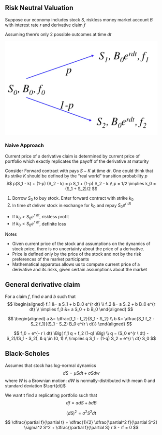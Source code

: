 ## Risk Neutral Valuation

Suppose our economy includes stock $S$, riskless money market account $B$ with interest rate $r$ and derivative claim $f$

Assuming there’s only 2 possible outcomes at time $dt$

![image-20240313102130100](./assets/image-20240313102130100.png)

### Naive Approach

Current price of a derivative claim is determined by current price of portfolio which exactly replicates the payoff of the derivative at maturity

Consider Forward contract with pays $S-K$ at time $dt$. One could think that its strike $K$ should be defined by the “real world” transition probability $p$
$$
p(S_1 - k) + (1-p) (S_2 - k) = p S_1 + (1-p) S_2 - k \\
p = 1/2 \implies k_0 = (S_1 + S_2)/2
$$


1. Borrow $S_0$ to buy stock. Enter forward contract with strike $k_0$
2. In time $dt$ deliver stock in exchange for $k_0$ and repay $S_0 e^{r \ dt}$

- If $k_0 > S_0 e^{r \ dt}$, riskless profit
- If $k_0 < S_0 e^{r \ dt}$, definite loss

Notes

- Given current price of the stock and assumptions on the dynamics of stock price, there is no uncertainty about the price of a derivative.
- Price is defined only by the price of the stock and not by the risk preferences of the market participants
- Mathematical apparatus allows us to compute current price of a derivative and its risks, given certain assumptions about the market

## General derivative claim

For a claim $f$, find $a$ and $b$ such that
$$
\begin{aligned}
f_1 &= a S_1 + b B_0 e^{r dt} \\
f_2 &= a S_2 + b B_0 e^{r dt} \\
\implies f_0 &= a S_0 + b B_0
\end{aligned}
$$

$$
\begin{aligned}
a &= \dfrac{f_1 - f_2}{S_1 - S_2} \\
b &= \dfrac{S_1 f_2 - S_2 f_1}{(S_1 - S_2) B_0 e^{r \ dt}}
\end{aligned}
$$

$$
f_0 = e^{- r \ dt} \Big( f_1 q + f_2 (1-q) \Big) \\
q = (S_0 e^{r \ dt} - S_2)/(S_1 - S_2), & q \in (0, 1) \\
\implies q S_1 + (1-q) S_2 = e^{r \ dt} S_0
$$

## Black-Scholes

Assumes that stock has log-normal dynamics
$$
dS = \mu S dt + \sigma S dw
$$
where $W$ is a Brownian motion: $dW$ is normally-distributed with mean 0 and standard deviation $\sqrt{dt}$ 

We want t find a replicating portfolio such that
$$
df = a dS + b dB
$$

$$
(dS)^2 = \sigma^2 S^2 dt
$$

$$
\dfrac{\partial f}{\partial t} + \dfrac{1}{2} \dfrac{\partial^2 f}{\partial S^2} \sigma^2 S^2 + \dfrac{\partial f}{\partial S} r S - rf = 0
$$


